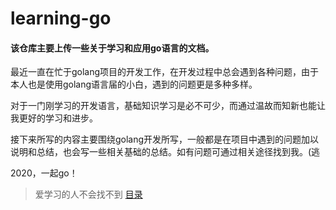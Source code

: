 # learning-go

#### 该仓库主要上传一些关于学习和应用go语言的文档。

最近一直在忙于golang项目的开发工作，在开发过程中总会遇到各种问题，由于本人也是使用golang语言届的小白，遇到的问题更是多种多样。

对于一门刚学习的开发语言，基础知识学习是必不可少，而通过温故而知新也能让我更好的学习和进步。

接下来所写的内容主要围绕golang开发所写，一般都是在项目中遇到的问题加以说明和总结，也会写一些相关基础的总结。如有问题可通过相关途径找到我。(逃

2020，一起go！



>爱学习的人不会找不到 [目录](https://github.com/sunct/learning-go/blob/master/directory.md)